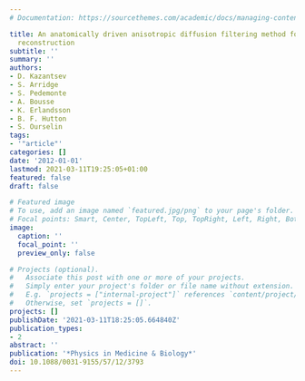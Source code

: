 ```yaml
---
# Documentation: https://sourcethemes.com/academic/docs/managing-content/

title: An anatomically driven anisotropic diffusion filtering method for 3D SPECT
  reconstruction
subtitle: ''
summary: ''
authors:
- D. Kazantsev
- S. Arridge
- S. Pedemonte
- A. Bousse
- K. Erlandsson
- B. F. Hutton
- S. Ourselin
tags:
- '"article"'
categories: []
date: '2012-01-01'
lastmod: 2021-03-11T19:25:05+01:00
featured: false
draft: false

# Featured image
# To use, add an image named `featured.jpg/png` to your page's folder.
# Focal points: Smart, Center, TopLeft, Top, TopRight, Left, Right, BottomLeft, Bottom, BottomRight.
image:
  caption: ''
  focal_point: ''
  preview_only: false

# Projects (optional).
#   Associate this post with one or more of your projects.
#   Simply enter your project's folder or file name without extension.
#   E.g. `projects = ["internal-project"]` references `content/project/deep-learning/index.md`.
#   Otherwise, set `projects = []`.
projects: []
publishDate: '2021-03-11T18:25:05.664840Z'
publication_types:
- 2
abstract: ''
publication: '*Physics in Medicine & Biology*'
doi: 10.1088/0031-9155/57/12/3793
---
```


